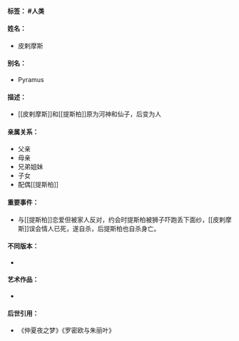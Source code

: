 #### 标签： #人类 
#### 姓名：
- 皮剌摩斯
#### 别名：
- Pyramus
#### 描述：
- [[皮剌摩斯]]和[[提斯柏]]原为河神和仙子，后变为人
#### 亲属关系：
- 父亲
- 母亲
- 兄弟姐妹
- 子女
- 配偶[[提斯柏]]
#### 重要事件：
- 与[[提斯柏]]恋爱但被家人反对，约会时提斯柏被狮子吓跑丢下面纱，[[皮剌摩斯]]误会情人已死，遂自杀，后提斯柏也自杀身亡。
#### 不同版本：
- 
#### 艺术作品：
- 
#### 后世引用：
- 《仲夏夜之梦》《罗密欧与朱丽叶》